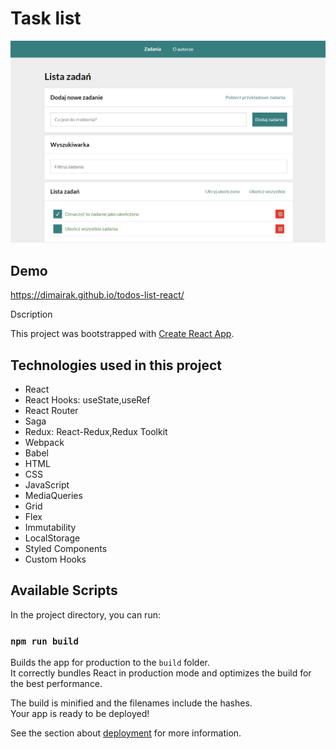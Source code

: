 # Task list
![screenshot of the page](image-1.png)

## Demo
https://dimairak.github.io/todos-list-react/

Dscription

This project was bootstrapped with [Create React App](https://github.com/facebook/create-react-app).

## Technologies used in this project
- React
- React Hooks: useState,useRef
- React Router
- Saga
- Redux: React-Redux,Redux Toolkit
- Webpack
- Babel
- HTML
- CSS 
- JavaScript
- MediaQueries
- Grid
- Flex
- Immutability
- LocalStorage
- Styled Components
- Custom Hooks

## Available Scripts

In the project directory, you can run:

### `npm run build`

Builds the app for production to the `build` folder.\
It correctly bundles React in production mode and optimizes the build for the best performance.

The build is minified and the filenames include the hashes.\
Your app is ready to be deployed!

See the section about [deployment](https://facebook.github.io/create-react-app/docs/deployment) for more information.
